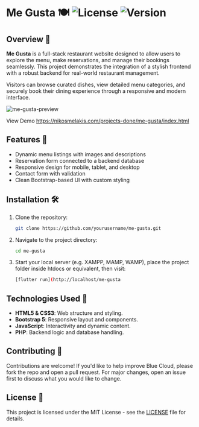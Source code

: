 # Me Gusta 🍽️ ![License](https://img.shields.io/badge/license-MIT-green) ![Version](https://img.shields.io/badge/version-1.0-blue)

## Overview 📝

**Me Gusta**  is a full-stack restaurant website designed to allow users to explore the menu, make reservations, and manage their bookings seamlessly. This project demonstrates the integration of a stylish frontend with a robust backend for real-world restaurant management.

Visitors can browse curated dishes, view detailed menu categories, and securely book their dining experience through a responsive and modern interface.


![me-gusta-preview](https://github.com/user-attachments/assets/20032b95-806d-45f7-8946-3e3dd577ed57)

View Demo https://nikosmelakis.com/projects-done/me-gusta/index.html

## Features 🚀

- Dynamic menu listings with images and descriptions
- Reservation form connected to a backend database
- Responsive design for mobile, tablet, and desktop
- Contact form with validation
- Clean Bootstrap-based UI with custom styling



## Installation 🛠️

1. Clone the repository:
   ```bash
   git clone https://github.com/yourusername/me-gusta.git

2. Navigate to the project directory:
   ```bash
   cd me-gusta
   
4. Start your local server (e.g. XAMPP, MAMP, WAMP), place the project folder inside htdocs or equivalent, then visit:
   ```bash
   [flutter run](http://localhost/me-gusta


## Technologies Used 🧰
- **HTML5 & CSS3**: Web structure and styling.
- **Bootstrap 5**: Responsive layout and components.
- **JavaScript**: Interactivity and dynamic content.
- **PHP**: Backend logic and database handling.


## Contributing 🤝
Contributions are welcome! If you'd like to help improve Blue Cloud, please fork the repo and open a pull request. For major changes, open an issue first to discuss what you would like to change.

## License 📄
This project is licensed under the MIT License - see the [LICENSE](https://github.com/nikosmelakis/me-gusta/blob/main/LICENSE) file for details.
